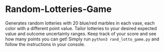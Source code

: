 # Random-Lotteries-Game

Generates random lotteries with 20 blue/red marbles in each vase, each color with a different point value. Tailor lotteries to your desired expected value and outcome uncertainty ranges. Keep track of your score and see how many points you can get! Simply run `python3 rand_lotto_game.py` and follow the instructions in your console.
